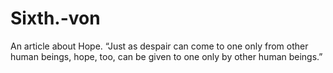 # Sixth.-von
An article about Hope. 
“Just as despair can come to one only from other human beings, hope, too, can be given to one only by other human beings.”

